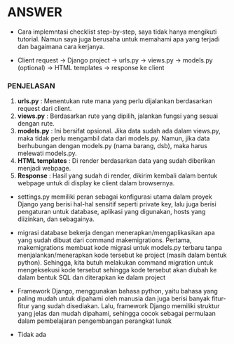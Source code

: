 # ANSWER

- Cara implemntasi checklist step-by-step, saya tidak hanya mengikuti tutorial. Namun saya juga berusaha untuk memahami apa yang terjadi dan bagaimana cara kerjanya.

- Client request -> Django project -> urls.py -> views.py -> models.py (optional) -> HTML templates -> response ke client

### PENJELASAN

1. **urls.py** : Menentukan rute mana yang perlu dijalankan berdasarkan request dari client.
2. **views.py** : Berdasarkan rute yang dipilih, jalankan fungsi yang sesuai dengan rute.
3. **models.py** : Ini bersifat opsional. Jika data sudah ada dalam views.py, maka tidak perlu mengambil data dari models.py. Namun, jika data berhubungan dengan models.py (nama barang, dsb), maka harus melewati models.py.
4. **HTML templates** : Di render berdasarkan data yang sudah diberikan menjadi webpage.
5. **Response** :  Hasil yang sudah di render, dikirim kembali dalam bentuk webpage untuk di display ke client dalam browsernya.

- settings.py memiliki peran sebagai konfigurasi utama dalam proyek Django yang berisi hal-hal sensitif seperti private key, lalu juga berisi pengaturan untuk database, aplikasi yang digunakan, hosts yang diizinkan, dan sebagainya.

- migrasi database bekerja dengan menerapkan/mengaplikasikan apa yang sudah dibuat dari command makemigrations. Pertama, makemigrations membuat kode migrasi untuk models.py terbaru tanpa menjalankan/menerapkan kode tersebut ke project (masih dalam bentuk python). Sehingga, kita butuh melakukan command migration untuk mengeksekusi kode tersebut sehingga kode tersebut akan diubah ke dalam bentuk SQL dan diterapkan ke dalam project

- Framework Django, menggunakan bahasa python, yaitu bahasa yang paling mudah untuk dipahami oleh manusia dan juga berisi banyak fitur-fitur yang sudah disediakan. Lalu, framework Django memiliki struktur yang jelas dan mudah dipahami, sehingga cocok sebagai permulaan dalam pembelajaran pengembangan perangkat lunak

- Tidak ada